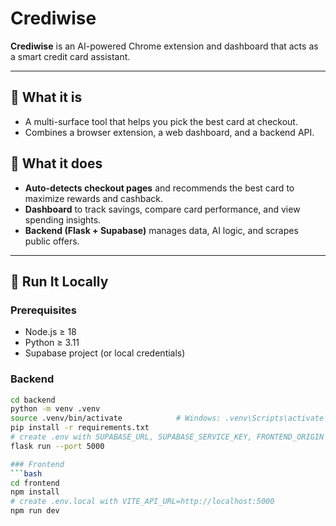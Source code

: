 # Crediwise

**Crediwise** is an AI-powered Chrome extension and dashboard that acts as a smart credit card assistant.  

---

## 🔹 What it is
- A multi-surface tool that helps you pick the best card at checkout.  
- Combines a browser extension, a web dashboard, and a backend API.  

## 🔹 What it does
- **Auto-detects checkout pages** and recommends the best card to maximize rewards and cashback.  
- **Dashboard** to track savings, compare card performance, and view spending insights.  
- **Backend (Flask + Supabase)** manages data, AI logic, and scrapes public offers.  

---

## 🚀 Run It Locally

### Prerequisites
- Node.js ≥ 18  
- Python ≥ 3.11  
- Supabase project (or local credentials)  

### Backend
```bash
cd backend
python -m venv .venv
source .venv/bin/activate            # Windows: .venv\Scripts\activate
pip install -r requirements.txt
# create .env with SUPABASE_URL, SUPABASE_SERVICE_KEY, FRONTEND_ORIGIN
flask run --port 5000

### Frontend
```bash
cd frontend
npm install
# create .env.local with VITE_API_URL=http://localhost:5000
npm run dev

